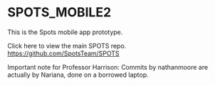 # SPOTS_MOBILE2
This is the Spots mobile app prototype.

Click here to view the main SPOTS repo.
https://github.com/SpotsTeam/SPOTS

Important note for Professor Harrison:
Commits by nathanmoore are actually by Nariana, done on a borrowed laptop.
